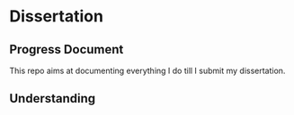 # Dissertation
## Progress Document
This repo aims at documenting everything I do till I submit my dissertation.

## Understanding

